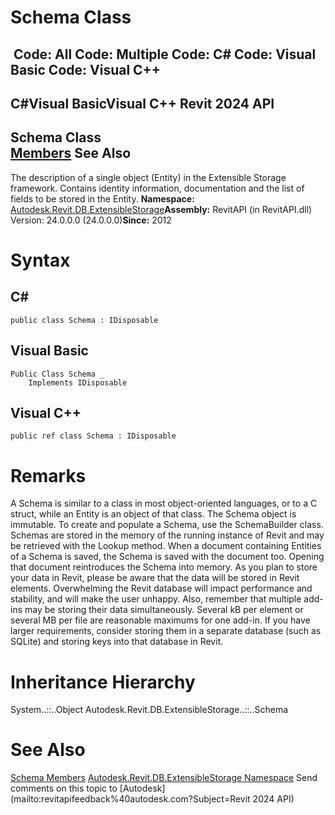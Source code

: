 # Schema Class

﻿
 Code: All Code: Multiple Code: C# Code: Visual Basic Code: Visual C++   
---  
C#Visual BasicVisual C++
Revit 2024 API  
---  
Schema Class  
[Members](a90c962a-f9ae-475f-b66c-49dc57771aee.md "Schema Members") See Also  
---  
The description of a single object (Entity) in the Extensible Storage framework. Contains identity information, documentation and the list of fields to be stored in the Entity. 
**Namespace:** [Autodesk.Revit.DB.ExtensibleStorage](79486a74-376c-9555-c873-45d5a750f051.md "Autodesk.Revit.DB.ExtensibleStorage Namespace")**Assembly:** RevitAPI (in RevitAPI.dll) Version: 24.0.0.0 (24.0.0.0)**Since:** 2012 
# Syntax
C#  
---  
```text
public class Schema : IDisposable
```
  
Visual Basic  
---  
```text
Public Class Schema _
	Implements IDisposable
```
  
Visual C++  
---  
```text
public ref class Schema : IDisposable
```
  
# Remarks
A Schema is similar to a class in most object-oriented languages, or to a C struct, while an Entity is an object of that class. The Schema object is immutable. To create and populate a Schema, use the SchemaBuilder class. Schemas are stored in the memory of the running instance of Revit and may be retrieved with the Lookup method. When a document containing Entities of a Schema is saved, the Schema is saved with the document too. Opening that document reintroduces the Schema into memory. As you plan to store your data in Revit, please be aware that the data will be stored in Revit elements. Overwhelming the Revit database will impact performance and stability, and will make the user unhappy. Also, remember that multiple add-ins may be storing their data simultaneously. Several kB per element or several MB per file are reasonable maximums for one add-in. If you have larger requirements, consider storing them in a separate database (such as SQLite) and storing keys into that database in Revit. 
# Inheritance Hierarchy
System..::..Object Autodesk.Revit.DB.ExtensibleStorage..::..Schema
# See Also
[Schema Members](a90c962a-f9ae-475f-b66c-49dc57771aee.md "Schema Members")
[Autodesk.Revit.DB.ExtensibleStorage Namespace](79486a74-376c-9555-c873-45d5a750f051.md "Autodesk.Revit.DB.ExtensibleStorage Namespace")
Send comments on this topic to [Autodesk](mailto:revitapifeedback%40autodesk.com?Subject=Revit 2024 API)